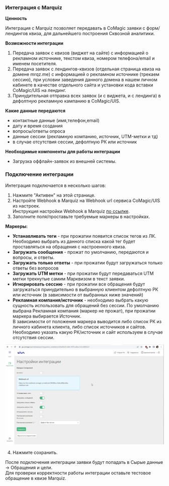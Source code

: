 ### Интеграция с Marquiz

**Ценность**  

Интеграция с Marquiz позволяет передавать в CoMagic заявки с форм/лендингов квиза, для дальнейшего построения Сквозной аналитики.


**Возможности интеграции**
1. Передача заявок с квизов (виджет на сайте) с информацией о рекламном источнике, текстом квиза, номером телефона/email и именем посетителя.
2. Передача заявок с лендингов-квизов (отдельная страница квиза на домене mrqz.me) с информацией о рекламном источнике (трекаем сессию), при условии заведения данного домена в нашем личном кабинете в качестве отдельного сайта и установки кода вставки CoMagic/UIS на лендинг.
3. Принудительная отправка всех заявок (и с виджета, и с лендинга) в дефолтную рекламную кампанию в CoMagic/UIS.  

 **Какие данные передаются**    
  
- контактные данные (имя,телефон,email)  
- дату и время создания  
- вопросы/ответы опроса
- данные сессии (рекламную компанию, источник, UTM-метки и тд)  
- в случае отсутствия сессии, дефолтную РК или источник  

**Необходимые компоненты для работы интеграции**  
- Загрузка оффлайн-заявок из внешней системы.


### Подключение интеграции 

Интеграция подключается в несколько шагов:

1. Нажмите "Активен" на этой странице.
2. Настройте Webhook в Marquiz на Webhook url сервиса CoMagic/UIS из настроек.  
Инструкция настройки Webhook в Marquiz [по ссылке](https://help.marquiz.ru/article/518).
3. Заполните поля/проставьте требуемые маркеры в настройках.  

**Маркеры:**

- **Устанавливать теги** - при прожатии появится список тегов из ЛК. Необходимо выбрать из данного списка какой тег будет проставляться на обращения с настроенного квиза.
- **Загружать сообщения** - прожат по умолчанию, передаются и вопросы, и ответы.
- **Загружать только ответы** - при прожатии будут загружаться только ответы без вопросов
- **Загружать UTM метки** - при прожатии будут передаваться UTM метки трекнутые самим Марквизом в текст заявки.
- **Игнорировать сессию** - при прожатии все обращения будут загружаться принудительно в выбранную клиентом дефолтную РК или источник (в зависимости от выбранных ниже значений)
- **Рекламная компания/источник** - необходимо выбрать какую сущность использовать для обращений без сессии. По умолчанию выбрана Рекламная компания (маркер не прожат), при прожатии маркера выбирается Источник.  
В зависимости от положения маркера выводится либо список РК из личного кабинета клиента, либо список источников и сайтов. Необходимо указать какую РК/источник и сайт используем в случае отсутствия сессии.  

![image](marquiz.gif)

4. Нажмите сохранить.



После подключения интеграции заявки будут попадать в  Сырые данные -> Обращения и цели.  
Для проверки корректности работы интеграции оставьте тестовое обращение в квизе Marquiz.


